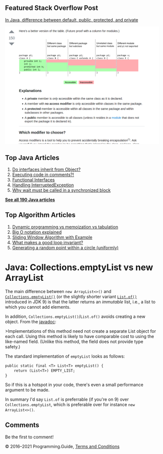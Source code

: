 <span class="underline"></span>

<span class="underline"></span>

Featured Stack Overflow Post
----------------------------

[In Java, difference between default, public, protected, and private](https://stackoverflow.com/a/33627846/276052)  
  
[<img src="../images/so-featured-33627846.png" alt="StackOverflow screenshot thumbnail" class="screenshot" />](https://stackoverflow.com/a/33627846/276052)

<span class="underline"></span>

Top Java Articles
-----------------

1.  [Do interfaces inherit from Object?](do-interfaces-inherit-from-object.html)
2.  [Executing code in comments?!](executing-code-in-comments.html)
3.  [Functional Interfaces](functional-interfaces.html)
4.  [Handling InterruptedException](handling-interrupted-exceptions.html)
5.  [Why wait must be called in a synchronized block](why-wait-must-be-in-synchronized.html)

[**See all 190 Java articles**](index.html)

Top Algorithm Articles
----------------------

1.  [Dynamic programming vs memoization vs tabulation](../dynamic-programming-vs-memoization-vs-tabulation.html)
2.  [Big O notation explained](../big-o-notation-explained.html)
3.  [Sliding Window Algorithm with Example](../sliding-window-example.html)
4.  [What makes a good loop invariant?](../what-makes-a-good-loop-invariant.html)
5.  [Generating a random point within a circle (uniformly)](../random-point-within-circle.html)

Java: Collections.emptyList vs new ArrayList
============================================

The main difference between `new ArrayList<>()` and [`Collections.emptyList()`](http://download.oracle.com/javase/6/docs/api/java/util/Collections.html#emptyList%28%29) (or the slightly shorter variant [`List.of()`](http://download.java.net/java/jdk9/docs/api/java/util/List.html#of--) introduced in JDK 9) is that the latter returns an *immutable* list, i.e., a list to which you cannot add elements.

In addition, `Collections.emptyList()`/`List.of()` avoids creating a new object. From the [javadoc](https://docs.oracle.com/javase/8/docs/api/java/util/Collections.html#emptyList--):

&gt;Implementations of this method need not create a separate List object for each call. Using this method is likely to have comparable cost to using the like-named field. (Unlike this method, the field does not provide type safety.)

The standard implementation of `emptyList` looks as follows:

    public static final <T> List<T> emptyList() {
        return (List<T>) EMPTY_LIST;
    }

So if this is a hotspot in your code, there's even a small performance argument to be made.

In summary I'd say `List.of` is preferrable (if you're on 9) over `Collections.emptyList`, which is preferable over for instance `new ArrayList<>()`.

Comments
--------

Be the first to comment!

© 2016–2021 Programming.Guide, [Terms and Conditions](../terms-and-conditions.html)
